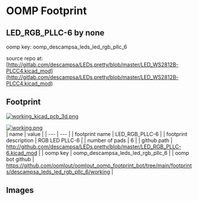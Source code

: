# OOMP Footprint  
## LED_RGB_PLLC-6  by none  
  
oomp key: oomp_descampsa_leds_led_rgb_pllc_6  
  
source repo at: [http://gitlab.com/descampsa/LEDs.pretty/blob/master/LED_WS2812B-PLCC4.kicad_mod](http://gitlab.com/descampsa/LEDs.pretty/blob/master/LED_WS2812B-PLCC4.kicad_mod)  
## Footprint  
  
[![working_kicad_pcb_3d.png](working_kicad_pcb_3d_600.png)](working_kicad_pcb_3d.png)  
  
[![working.png](working_600.png)](working.png)  
| name | value | 
| --- | --- | 
| footprint name | LED_RGB_PLLC-6 | 
| footprint description | RGB LED PLLC-6 | 
| number of pads | 6 | 
| github path | http://github.com/descampsa/LEDs.pretty/blob/master/LED_RGB_PLLC-6.kicad_mod | 
| oomp key | oomp_descampsa_leds_led_rgb_pllc_6 | 
| oomp bot github | https://github.com/oomlout/oomlout_oomp_footprint_bot/tree/main/footprints/descampsa_leds_led_rgb_pllc_6/working | 
## Images  

